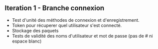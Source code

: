 ## Iteration 1 - Branche connexion

- Test d'unité des méthodes de connexion et d'enregistrement.
- Token pour récuperer quel utilisateur s'est connecté.
- Stockage des paquets
- Tests de validité des noms d'utilisateur et mot de passe (pas de # ni espace blanc)